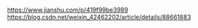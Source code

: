 https://www.jianshu.com/p/419f99be3989
https://blog.csdn.net/weixin_42462202/article/details/88661883
